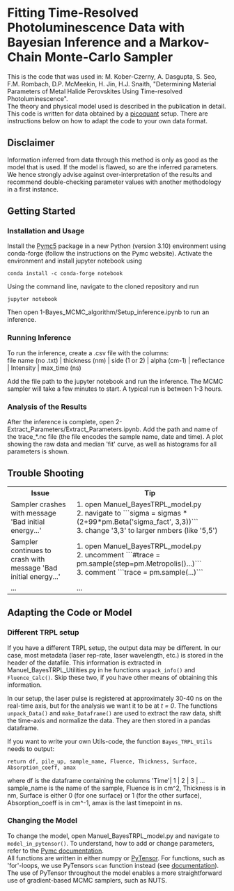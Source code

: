 # Fitting Time-Resolved Photoluminescence Data with Bayesian Inference and a Markov-Chain Monte-Carlo Sampler

This is the code that was used in: M. Kober-Czerny, A. Dasgupta, S. Seo, F.M. Rombach, D.P. McMeekin, H. Jin, H.J. Snaith, "Determining Material Parameters of Metal Halide Perovskites Using Time-resolved Photoluminescence". <br>
The theory and physical model used is described in the publication in detail.
This code is written for data obtained by a [picoquant](https://www.picoquant.com) setup. There are instructions below on how to adapt the code to your own data format.

## Disclaimer

Information inferred from data through this method is only as good as the model that is used. If the model is flawed, so are the 
inferred parameters. We hence strongly advise against over-interpretation of the results and recommend double-checking parameter
values with another methodology in a first instance.


## Getting Started
### Installation and Usage
Install the [Pymc5](https://www.pymc.io/projects/docs/en/latest/installation.html) package in a new Python (version 3.10) environment using conda-forge (follow the instructions on the Pymc website).
Activate the environment and install jupyter notebook using
```
conda install -c conda-forge notebook
```
Using the command line, navigate to the cloned repository and run

```
jupyter notebook
```
Then open 1-Bayes_MCMC_algorithm/Setup_inference.ipynb to run an inference.

### Running Inference
To run the inference, create a .csv file with the columns:<br>
file name (no .txt)  |  thickness (nm)  |  side (1 or 2)  |  alpha (cm-1)  |  reflectance  |  Intensity  |  max_time (ns)

Add the file path to the jupyter notebook and run the inference.
The MCMC sampler will take a few minutes to start. A typical run is between 1-3 hours.

### Analysis of the Results
After the inference is complete, open 2-Extract_Parameters/Extract_Parameters.ipynb.
Add the path and name of the trace_*.nc file (the file encodes the sample name, date and time).
A plot showing the raw data and median 'fit' curve, as well as histograms for all parameters is shown.


## Trouble Shooting

<table  style="width:100%">
  <tr>
    <th style="width:30%">Issue</th>
    <th>Tip</th>
  </tr>
  <tr>
    <td>Sampler crashes with message 'Bad initial energy...'</td>
    <td>1. open Manuel_BayesTRPL_model.py <br>
    2. navigate to ```sigma = sigmas * (2+99*pm.Beta('sigma_fact', 3,3))``` <br> 
    3. change '3,3' to larger nmbers (like '5,5') </td>
  </tr>
  <tr>
    <td>Sampler continues to crash with message 'Bad initial energy...'</td>
    <td>1. open Manuel_BayesTRPL_model.py <br>
    2. uncomment ```#trace = pm.sample(step=pm.Metropolis()...)``` <br> 
    3. comment ```trace = pm.sample(...)``` </td>
  </tr>
  <tr>
    <td>...</td>
    <td>... </td>
  </tr>
</table>

## Adapting the Code or Model
### Different TRPL setup
If you have a different TRPL setup, the output data may be different. In our case, most metadata (laser rep-rate, laser wavelength, etc.) is stored in the header of the datafile. This information is extracted in Manuel_BayesTRPL_Utilities.py in he functions ```unpack_info()``` and ```Fluence_Calc()```. Skip these two, if you have other means of obtaining this information.<br>

In our setup, the laser pulse is registered at approximately 30-40 ns on the real-time axis, but for the analysis we want it to be at <i>t = 0</i>. The functions ```unpack_Data()``` and ```make_Dataframe()``` are used to extract the raw data, shift the time-axis and normalize the data. They are then stored in a pandas dataframe.<br>

If you want to write your own Utils-code, the function ```Bayes_TRPL_Utils``` needs to output:<br>
```
return df, pile_up, sample_name, Fluence, Thickness, Surface, Absorption_coeff, amax
```
where df is the dataframe containing the columns 'Time'| 1 | 2 | 3 | ...<br>
sample_name is the name of the sample, Fluence is in cm^2, Thickness is in nm, Surface is either 0 (for one surface) or 1 (for the other surface), Absorption_coeff is in cm^-1, amax is the last timepoint in ns.

### Changing the Model
To change the model, open Manuel_BayesTRPL_model.py and navigate to ```model_in_pytensor()```. To understand, how to add or change parameters, refer to the [Pymc documentation](https://www.pymc.io/projects/docs/en/stable/learn/core_notebooks/pymc_overview.html). <br>
All functions are written in either numpy or [PyTensor](https://pytensor.readthedocs.io/en/latest/library/tensor/basic.html). For functions, such as 'for'-loops, we use PyTensors ```scan``` function instead (see [documentation](https://pytensor.readthedocs.io/en/latest/library/scan.html)). The use of PyTensor throughout the model enables a more straightforward use of gradient-based MCMC samplers, such as NUTS.
